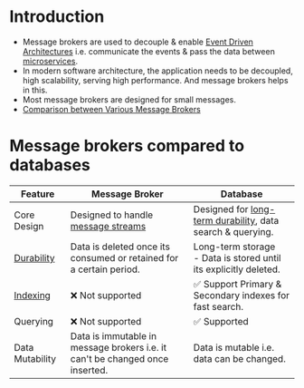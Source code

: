 # Introduction
- Message brokers are used to decouple & enable [Event Driven Architectures](MessageBrokers/EventDrivenArchitecture.md) i.e. communicate the events & pass the data between [microservices](../1_MicroServicesSOA).
- In modern software architecture, the application needs to be decoupled, high scalability, serving high performance. And message brokers helps in this.
- Most message brokers are designed for small messages.
- [Comparison between Various Message Brokers](KafkaVsRabbitMQVsSQSVsSNS.md)

# Message brokers compared to databases

| Feature                                                    | Message Broker                                                                          | Database                                                                                                   |
|------------------------------------------------------------|-----------------------------------------------------------------------------------------|------------------------------------------------------------------------------------------------------------|
| Core Design                                                | Designed to handle [message streams](../5_BigDataComponents/ETLServices/StreamProcessing/Readme.md) | Designed for [long-term durability](../3_DatabaseComponents/1_Glossaries/ACIDTransactions/Durability.md), data search & querying. |
| [Durability](../3_DatabaseComponents/1_Glossaries/ACIDTransactions/Durability.md) | Data is deleted once its consumed or retained for a certain period.                     | Long-term storage<br/>- Data is stored until its explicitly deleted.                                       |
| [Indexing](../3_DatabaseComponents/2_DataStructuresDB/Indexing.md)     | :x: Not supported                                                                       | :white_check_mark: Support Primary & Secondary indexes for fast search.                                    |
| Querying                                                   | :x: Not supported                                                                       | :white_check_mark: Supported                                                                               |
| Data Mutability                                            | Data is immutable in message brokers i.e. it can't be changed once inserted.            | Data is mutable i.e. data can be changed.                                                                  |